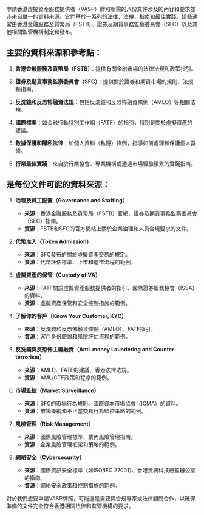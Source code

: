 申請香港虛擬資產服務提供者（VASP）牌照所需的八份文件涉及的內容和要求並非來自單一的資料來源。它們基於一系列的法律、法規、指南和最佳實踐，這些通常由香港金融服務及貨幣局（FSTB）、證券及期貨事務監察委員會（SFC）以及其他相關監管機構制定和發布。

## 主要的資料來源和參考點：

1. **香港金融服務及貨幣局（FSTB）**：提供有關金融市場的法律法規和政策指引。
   
2. **證券及期貨事務監察委員會（SFC）**：提供關於證券和期貨市場的規則、法規和指南。

3. **反洗錢和反恐怖融資法規**：包括反洗錢和反恐怖融資條例（AMLO）等相關法規。

4. **國際標準**：如金融行動特別工作組（FATF）的指引，特別是關於虛擬資產的建議。

5. **數據保護和隱私法律**：如個人資料（私隱）條例，指導如何處理和保護個人數據。

6. **行業最佳實踐**：來自於行業協會、專業機構或通過市場經驗積累的實踐指南。

## 是每份文件可能的資料來源：

1. **治理及員工配置（Governance and Staffing）**
   - **來源**：香港金融服務及貨幣局（FSTB）官網、證券及期貨事務監察委員會（SFC）指南。
   - **資源**：FSTB和SFC的官方網站上關於企業治理和人員合規要求的文件。

2. **代幣准入（Token Admission）**
   - **來源**：SFC發布的關於虛擬資產交易的規定。
   - **資源**：代幣評估標準、上市和退市流程的範例。

3. **虛擬資產的保管（Custody of VA）**
   - **來源**：FATF關於虛擬資產服務提供者的指引、國際證券服務協會（ISSA）的資料。
   - **資源**：虛擬資產保管和安全控制措施的範例。

4. **了解你的客戶（Know Your Customer, KYC）**
   - **來源**：反洗錢和反恐怖融資條例（AMLO）、FATF指引。
   - **資源**：客戶身份驗證和風險評估流程的範例。

5. **反洗錢與反恐怖主義融資（Anti-money Laundering and Counter-terrorism）**
   - **來源**：AMLO、FATF的建議、香港法律法規。
   - **資源**：AML/CTF政策和程序的範例。

6. **市場監控（Market Surveillance）**
   - **來源**：SFC的市場行為規則、國際資本市場協會（ICMA）的資料。
   - **資源**：市場操縱和不正當交易行為監控策略的範例。

7. **風險管理（Risk Management）**
   - **來源**：國際風險管理標準、業內風險管理指南。
   - **資源**：企業風險管理框架和策略的範例。

8. **網絡安全（Cybersecurity）**
   - **來源**：國際資訊安全標準（如ISO/IEC 27001）、香港資訊科技總監辦公室的指南。
   - **資源**：網絡安全政策和控制措施的範例。

對於我們想要申請VASP牌照，可能還是需要與合規專家或法律顧問合作，以確保準備的文件完全符合香港相關法律和監管機構的要求。
